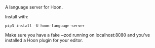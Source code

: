 A language server for Hoon.

Install with:

```
pip3 install -U hoon-language-server
```

Make sure you have a fake ~zod running on localhost:8080 and you've
installed a Hoon plugin for your editor.
